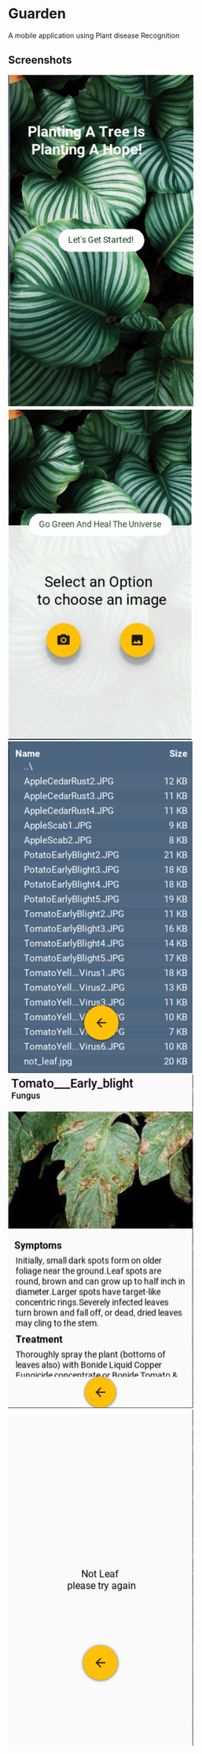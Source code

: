 # Guarden
A mobile application using Plant disease Recognition  

## Screenshots
![](Screenshots/home_page.png)
<br>
![](Screenshots/selection_page.png)
<br>
![](Screenshots/gallery_page.png)
<br>
![](Screenshots/details_page.png)
<br>
![](Screenshots/not_leaf_page.png)
